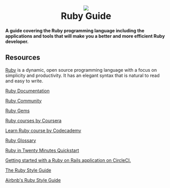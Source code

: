<h1 align="center">
 <img src="https://user-images.githubusercontent.com/45159366/93719684-07282300-fb39-11ea-98fd-90394a2df6f2.png">
  <br />
  Ruby Guide
</h1>

#### A guide covering the Ruby programming language including the applications and tools that will make you a better and more efficient Ruby developer.

## Resources

[Ruby](https://www.ruby-lang.org/en/) is a dynamic, open source programming language with a focus on simplicity and productivity. It has an elegant syntax that is natural to read and easy to write.

[Ruby Documentation](https://www.ruby-lang.org/en/documentation/)

[Ruby Community](https://www.ruby-lang.org/en/community/)

[Ruby Gems](https://guides.rubygems.org/rubygems-basics/)

[Ruby courses by Coursera](https://www.coursera.org/courses?query=ruby)

[Learn Ruby course by Codecademy](https://www.codecademy.com/learn/learn-ruby)

[Ruby Glossary](https://www.codecademy.com/articles/glossary-ruby)

[Ruby in Twenty Minutes Quickstart](https://www.ruby-lang.org/en/documentation/quickstart/)

[Getting started with a Ruby on Rails application on CircleCI.](https://circleci.com/docs/2.0/language-ruby/)

[The Ruby Style Guide](https://rubystyle.guide)

[Airbnb's Ruby Style Guide](https://github.com/airbnb/ruby)
